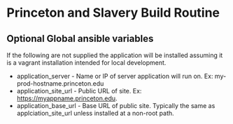 # Princeton and Slavery Build Routine

## Optional Global ansible variables

If the following are not supplied the application will be installed assuming it is a vagrant installation intended for local development.

* application_server - Name or IP of server application will run on. Ex: my-prod-hostname.princeton.edu
* application_site_url - Public URL of site. Ex: https://myappname.princeton.edu.
* application_base_url - Base URL of public site. Typically the same as applciation_site_url unless installed at a non-root path.
